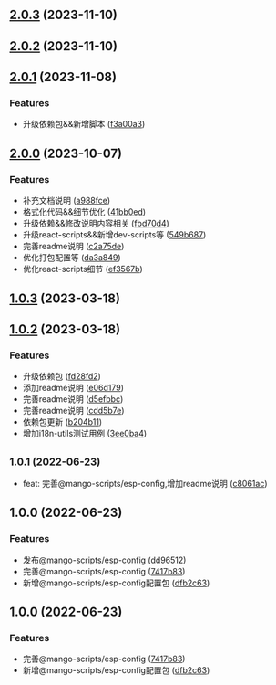 ## [2.0.3](https://github.com/AlbertLin0923/mango-scripts/compare/@mango-scripts/esp-config@2.0.2...@mango-scripts/esp-config@2.0.3) (2023-11-10)

## [2.0.2](https://github.com/AlbertLin0923/mango-scripts/compare/@mango-scripts/esp-config@2.0.1...@mango-scripts/esp-config@2.0.2) (2023-11-10)

## [2.0.1](https://github.com/AlbertLin0923/mango-scripts/compare/@mango-scripts/esp-config@2.0.0...@mango-scripts/esp-config@2.0.1) (2023-11-08)


### Features

* 升级依赖包&&新增脚本 ([f3a00a3](https://github.com/AlbertLin0923/mango-scripts/commit/f3a00a3504b36d95aff0efeabbecad4c08e778c5))

## [2.0.0](https://github.com/AlbertLin0923/mango-scripts/compare/@mango-scripts/esp-config@1.0.3...@mango-scripts/esp-config@2.0.0) (2023-10-07)


### Features

* 补充文档说明 ([a988fce](https://github.com/AlbertLin0923/mango-scripts/commit/a988fce335c01e9ffa0cc4ff5adc3ee2f19f718b))
* 格式化代码&&细节优化 ([41bb0ed](https://github.com/AlbertLin0923/mango-scripts/commit/41bb0ede7c15b029cd7cfd508f0c191505a02920))
* 升级依赖&&修改说明内容相关 ([fbd70d4](https://github.com/AlbertLin0923/mango-scripts/commit/fbd70d44c00e1670131d83bd4d72e779a9f5a81f))
* 升级react-scripts&&新增dev-scripts等 ([549b687](https://github.com/AlbertLin0923/mango-scripts/commit/549b687cff4c02bc808b4928a382c395c2767e01))
* 完善readme说明 ([c2a75de](https://github.com/AlbertLin0923/mango-scripts/commit/c2a75dec532a8e95024bca4af0f1f844ba6b81f8))
* 优化打包配置等 ([da3a849](https://github.com/AlbertLin0923/mango-scripts/commit/da3a84947ff00d22729e22e6bfe6da8f9a122eb7))
* 优化react-scripts细节 ([ef3567b](https://github.com/AlbertLin0923/mango-scripts/commit/ef3567bfe5385e0d46cfb27be257112ce7a51f11))

## [1.0.3](https://github.com/AlbertLin0923/mango-scripts/compare/@mango-scripts/esp-config@1.0.2...@mango-scripts/esp-config@1.0.3) (2023-03-18)

## [1.0.2](https://github.com/AlbertLin0923/mango-scripts/compare/@mango-scripts/esp-config@1.0.1...@mango-scripts/esp-config@1.0.2) (2023-03-18)

### Features

* 升级依赖包 ([fd28fd2](https://github.com/AlbertLin0923/mango-scripts/commit/fd28fd26d3715ab019869f0e552240c1d20bf2b8))
* 添加readme说明 ([e06d179](https://github.com/AlbertLin0923/mango-scripts/commit/e06d179979012316a15159f2a17f4cd678e832f2))
* 完善readme说明 ([d5efbbc](https://github.com/AlbertLin0923/mango-scripts/commit/d5efbbc38cdb98427edd4a2323d79ac80ac0331a))
* 完善readme说明 ([cdd5b7e](https://github.com/AlbertLin0923/mango-scripts/commit/cdd5b7ea2fa1adad5b1bd7ae240fa4f0a56835d7))
* 依赖包更新 ([b204b11](https://github.com/AlbertLin0923/mango-scripts/commit/b204b11597b8d92e2388bf14d1785016c2b2d74b))
* 增加i18n-utils测试用例 ([3ee0ba4](https://github.com/AlbertLin0923/mango-scripts/commit/3ee0ba4ffa4879abdc8f82e6ed60f8626f64e6b9))

## <small>1.0.1 (2022-06-23)</small>

* feat: 完善@mango-scripts/esp-config,增加readme说明 ([c8061ac](https://github.com/AlbertLin0923/mango-scripts/commit/c8061ac))

## 1.0.0 (2022-06-23)

### Features

* 发布@mango-scripts/esp-config ([dd96512](https://github.com/AlbertLin0923/mango-scripts/commit/dd96512f37fff7cad3092eaada465a67fc3eb411))
* 完善@mango-scripts/esp-config ([7417b83](https://github.com/AlbertLin0923/mango-scripts/commit/7417b835f951d687e71d3d0454acae6a069f33df))
* 新增@mango-scripts/esp-config配置包 ([dfb2c63](https://github.com/AlbertLin0923/mango-scripts/commit/dfb2c63ce69ef9ca3fa8b3eac49158223d047393))

## 1.0.0 (2022-06-23)

### Features

* 完善@mango-scripts/esp-config ([7417b83](https://github.com/AlbertLin0923/mango-scripts/commit/7417b835f951d687e71d3d0454acae6a069f33df))
* 新增@mango-scripts/esp-config配置包 ([dfb2c63](https://github.com/AlbertLin0923/mango-scripts/commit/dfb2c63ce69ef9ca3fa8b3eac49158223d047393))
